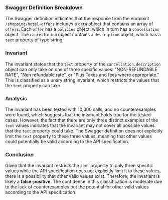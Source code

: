 ### Swagger Definition Breakdown
The Swagger definition indicates that the response from the endpoint `/shopping/hotel-offers` includes a `data` object that contains an array of `offers`. Each `offer` has a `policies` object, which in turn has a `cancellation` object. The `cancellation` object contains a `description` object, which has a `text` property of type string.

### Invariant
The invariant states that the `text` property of the `cancellation.description` object can only take on one of three specific values: "NON-REFUNDABLE RATE", "Non refundable rate", or "Plus Taxes and fees where appropriate." This is classified as a unary string invariant, which restricts the values that the `text` property can take.

### Analysis
The invariant has been tested with 10,000 calls, and no counterexamples were found, which suggests that the invariant holds true for the tested cases. However, the fact that there are only three distinct examples of the `text` values indicates that the invariant may not cover all possible values that the `text` property could take. The Swagger definition does not explicitly limit the `text` property to these three values, meaning that other values could potentially be valid according to the API specification. 

### Conclusion
Given that the invariant restricts the `text` property to only three specific values while the API specification does not explicitly limit it to these values, there is a possibility that other valid values exist. Therefore, the invariant is likely a **false-positive**. The confidence in this classification is moderate due to the lack of counterexamples but the potential for other valid values according to the API specification.
